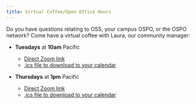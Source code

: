 ```yaml
---
title: Virtual Coffee/Open Office Hours
---
```


Do you have questions relating to OSS, your campus OSPO, or the OSPO network? Come have a virtual coffee with Laura, our community manager:

- **Tuesdays** at **10am** Pacific

  - [Direct Zoom link](https://ucdavis.zoom.us/j/95278484683?pwd=9iHxiRLcMkdGXHoavyqiRj7JaM1fxK.1)
  - [.ics file to download to your calendar](https://ucdavis.zoom.us/meeting/tJEvcOGspj8sEtdHHCJ2UKqJsemuwxhL73-5/ics?icsToken=DN10Lh4C2zyymEHUqQAALAAAAB-Jiw9_52nzANlGpdE49obkDJeJZ5gRiSMLzzHSwrnD1RBd40gaculmeTGREDQ3fEEnmLYFydCl8gbZ9TAwMDAwMQ&meetingMasterEventId=42K_yKkMSfi19wqQ9SLqTg)

- **Thursdays** at **1pm** Pacific
  - [Direct Zoom link](https://ucdavis.zoom.us/j/95615807258?pwd=excz2CXnwiwZDWyWkVIluDM749yJyO.1)
  - [.ics file to download to your calendar](https://ucdavis.zoom.us/meeting/tJErduygrjwoH9wW2zcsSfpsiXCdhQS26Sd9/ics?icsToken=DAK6VCfV8LRZiTF7uQAALAAAALqu8ocl1xJGNbeNFJKDo3PZLWhcunjKKBubefsQZp3cSH0YbhGwx8vcs4tn0rCQZVuUDC-OQxiGstUa0zAwMDAwMQ&meetingMasterEventId=GyVBZXwwSIKcJN43RmB7DQ)
